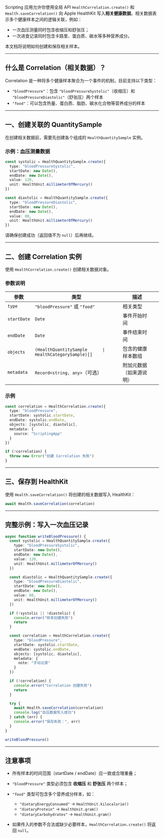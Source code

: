 Scripting 应用允许你使用全局 API `HealthCorrelation.create()` 和 `Health.saveCorrelation()` 向 Apple HealthKit 写入**相关健康数据**。相关数据表示多个健康样本之间的逻辑关联，例如：

* 一次血压测量同时包含收缩压和舒张压；
* 一次进食记录同时包含卡路里、蛋白质、碳水等多种营养成分。

本文档将说明如何创建和保存相关样本。

---

## 什么是 Correlation（相关数据）？

Correlation 是一种将多个健康样本聚合为一个事件的机制，目前支持以下类型：

* `"bloodPressure"`：包含 `"bloodPressureSystolic"`（收缩压）和 `"bloodPressureDiastolic"`（舒张压）两个样本
* `"food"`：可以包含热量、蛋白质、脂肪、碳水化合物等营养成分的样本

---

## 一、创建关联的 QuantitySample

在创建相关数据前，需要先创建各个组成的 `HealthQuantitySample` 实例。

### 示例：血压测量数据

```ts
const systolic = HealthQuantitySample.create({
  type: "bloodPressureSystolic",
  startDate: new Date(),
  endDate: new Date(),
  value: 120,
  unit: HealthUnit.millimeterOfMercury()
})

const diastolic = HealthQuantitySample.create({
  type: "bloodPressureDiastolic",
  startDate: new Date(),
  endDate: new Date(),
  value: 80,
  unit: HealthUnit.millimeterOfMercury()
})
```

请确保创建成功（返回值不为 `null`）后再继续。

---

## 二、创建 Correlation 实例

使用 `HealthCorrelation.create()` 创建相关数据对象。

### 参数说明

| 参数          | 类型                           | 描述                         |           |
| ----------- | ---------------------------- | -------------------------- | --------- |
| `type`      | `"bloodPressure"` 或 `"food"` | 相关类型                       |           |
| `startDate` | `Date`                       | 事件开始时间                     |           |
| `endDate`   | `Date`                       | 事件结束时间                     |           |
| `objects`   | `(HealthQuantitySample      \| HealthCategorySample)[]` | 包含的健康样本数组 |
| `metadata`  | `Record<string, any>`（可选）    | 附加元数据（如来源说明）               |           |

### 示例

```ts
const correlation = HealthCorrelation.create({
  type: "bloodPressure",
  startDate: systolic.startDate,
  endDate: systolic.endDate,
  objects: [systolic, diastolic],
  metadata: {
    source: "ScriptingApp"
  }
})

if (!correlation) {
  throw new Error("创建 Correlation 失败")
}
```

---

## 三、保存到 HealthKit

使用 `Health.saveCorrelation()` 将创建的相关数据写入 HealthKit：

```ts
await Health.saveCorrelation(correlation)
```

---

## 完整示例：写入一次血压记录

```ts
async function writeBloodPressure() {
  const systolic = HealthQuantitySample.create({
    type: "bloodPressureSystolic",
    startDate: new Date(),
    endDate: new Date(),
    value: 120,
    unit: HealthUnit.millimeterOfMercury()
  })

  const diastolic = HealthQuantitySample.create({
    type: "bloodPressureDiastolic",
    startDate: new Date(),
    endDate: new Date(),
    value: 80,
    unit: HealthUnit.millimeterOfMercury()
  })

  if (!systolic || !diastolic) {
    console.error("样本创建失败")
    return
  }

  const correlation = HealthCorrelation.create({
    type: "bloodPressure",
    startDate: systolic.startDate,
    endDate: systolic.endDate,
    objects: [systolic, diastolic],
    metadata: {
      note: "手动记录"
    }
  })

  if (!correlation) {
    console.error("Correlation 创建失败")
    return
  }

  try {
    await Health.saveCorrelation(correlation)
    console.log("血压数据写入成功")
  } catch (err) {
    console.error("保存失败：", err)
  }
}

writeBloodPressure()
```

---

## 注意事项

* 所有样本的时间范围（startDate / endDate）应一致或合理重叠；
* `"bloodPressure"` 类型必须包含 **收缩压** 和 **舒张压** 两个样本；
* `"food"` 类型可包含多个营养成分样本，如：

  * `"dietaryEnergyConsumed"` → `HealthUnit.kilocalorie()`
  * `"dietaryProtein"` → `HealthUnit.gram()`
  * `"dietaryCarbohydrates"` → `HealthUnit.gram()`
* 如果传入的参数不合法或缺少必要样本，`HealthCorrelation.create()` 将返回 `null`。
